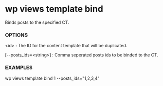 # wp views template bind

Binds posts to the specified CT.

### OPTIONS

&lt;id&gt;
: The ID for the content template that will be duplicated.

[\--posts_ids=&lt;string&gt;]
: Comma seperated posts ids to be binded to the CT.

### EXAMPLES

   wp views template bind 1 --posts_ids="1,2,3,4"


